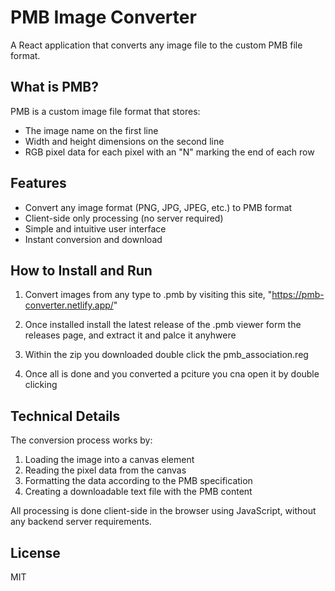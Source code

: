 # PMB Image Converter

A React application that converts any image file to the custom PMB file format.

## What is PMB?

PMB is a custom image file format that stores:
- The image name on the first line
- Width and height dimensions on the second line
- RGB pixel data for each pixel with an "N" marking the end of each row

## Features

- Convert any image format (PNG, JPG, JPEG, etc.) to PMB format
- Client-side only processing (no server required)
- Simple and intuitive user interface
- Instant conversion and download

## How to Install and Run

1. Convert images from any type to .pmb by visiting this site, "https://pmb-converter.netlify.app/"

2. Once installed install the latest release of the .pmb viewer form the releases page, and extract it and palce it anyhwere

3. Within the zip you downloaded double click the pmb_association.reg

4. Once all is done and you converted a pciture you cna open it by double clicking


## Technical Details

The conversion process works by:
1. Loading the image into a canvas element
2. Reading the pixel data from the canvas
3. Formatting the data according to the PMB specification
4. Creating a downloadable text file with the PMB content

All processing is done client-side in the browser using JavaScript, without any backend server requirements.

## License

MIT 